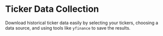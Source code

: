 # Ticker Data Collection

Download historical ticker data easily by selecting your tickers, choosing a data source, and using tools like `yfinance` to save the results.
